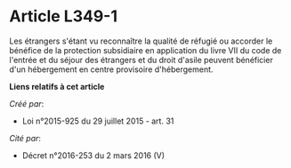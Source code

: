 # Article L349-1

Les étrangers s'étant vu reconnaître la qualité de réfugié ou accorder le bénéfice de la protection subsidiaire en
application du livre VII du code de l'entrée et du séjour des étrangers et du droit d'asile peuvent bénéficier d'un
hébergement en centre provisoire d'hébergement.

**Liens relatifs à cet article**

_Créé par_:

  - Loi n°2015-925 du 29 juillet 2015 - art. 31

_Cité par_:

  - Décret n°2016-253 du 2 mars 2016 (V)
